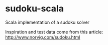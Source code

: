 sudoku-scala
============

Scala implementation of a sudoku solver

Inspiration and test data come from this article: 
http://www.norvig.com/sudoku.html

